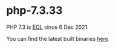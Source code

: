 # php-7.3.33

PHP 7.3 is [EOL](https://www.php.net/eol.php) since 6 Dec 2021.

You can find the latest built binaries
[here](https://github.com/vmware-labs/webassembly-language-runtimes/releases/tag/php%2F7.3.33%2B20221124-2159d1c).
